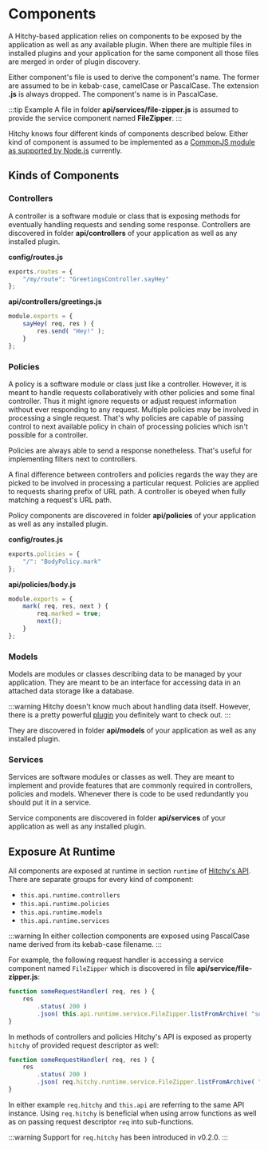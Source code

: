 # Components

A Hitchy-based application relies on components to be exposed by the application as well as any available plugin. When there are multiple files in installed plugins and your application for the same component all those files are merged in order of plugin discovery.

Either component's file is used to derive the component's name. The former are assumed to be in kebab-case, camelCase or PascalCase. The extension **.js** is always dropped. The component's name is in PascalCase.

:::tip Example
A file in folder **api/services/file-zipper.js** is assumed to provide the service component named **FileZipper**.
:::

Hitchy knows four different kinds of components described below. Either kind of component is assumed to be implemented as a [CommonJS module as supported by Node.js](https://nodejs.org/dist/latest/docs/api/modules.html#modules_modules) currently.

## Kinds of Components

### Controllers

A controller is a software module or class that is exposing methods for eventually handling requests and sending some response. Controllers are discovered in folder **api/controllers** of your application as well as any installed plugin.

**config/routes.js**
```javascript
exports.routes = {
    "/my/route": "GreetingsController.sayHey"
};
```

**api/controllers/greetings.js**
```javascript
module.exports = {
    sayHey( req, res ) {
        res.send( "Hey!" );
    }
};
```


### Policies

A policy is a software module or class just like a controller. However, it is meant to handle requests collaboratively with other policies and some final controller. Thus it might ignore requests or adjust request information without ever responding to any request. Multiple policies may be involved in processing a single request. That's why policies are capable of passing control to next available policy in chain of processing policies which isn't possible for a controller.

Policies are always able to send a response nonetheless. That's useful for implementing filters next to controllers.

A final difference between controllers and policies regards the way they are picked to be involved in processing a particular request. Policies are applied to requests sharing prefix of URL path. A controller is obeyed when fully matching a request's URL path.

Policy components are discovered in folder **api/policies** of your application as well as any installed plugin.

**config/routes.js**
```javascript
exports.policies = {
    "/": "BodyPolicy.mark"
};
```

**api/policies/body.js**
```javascript
module.exports = {
    mark( req, res, next ) {
        req.marked = true;
        next();
    }
};
```


### Models

Models are modules or classes describing data to be managed by your application. They are meant to be an interface for accessing data in an attached data storage like a database.

:::warning
Hitchy doesn't know much about handling data itself. However, there is a pretty powerful [plugin](https://www.npmjs.com/package/hitchy-plugin-odem) you definitely want to check out.
:::

They are discovered in folder **api/models** of your application as well as any installed plugin.


### Services

Services are software modules or classes as well. They are meant to implement and provide features that are commonly required in controllers, policies and models. Whenever there is code to be used redundantly you should put it in a service.

Service components are discovered in folder **api/services** of your application as well as any installed plugin.


## Exposure At Runtime

All components are exposed at runtime in section `runtime` of [Hitchy's API](../api). There are separate groups for every kind of component:

* `this.api.runtime.controllers` 
* `this.api.runtime.policies` 
* `this.api.runtime.models` 
* `this.api.runtime.services`

:::warning 
In either collection components are exposed using PascalCase name derived from its kebab-case filename.
:::

For example, the following request handler is accessing a service component named `FileZipper` which is discovered in file **api/service/file-zipper.js**:

```javascript
function someRequestHandler( req, res ) {
    res
        .status( 200 )
        .json( this.api.runtime.service.FileZipper.listFromArchive( "some/archive" ) );
}
```

In methods of controllers and policies Hitchy's API is exposed as property `hitchy` of provided request descriptor as well:

```javascript
function someRequestHandler( req, res ) {
    res
        .status( 200 )
        .json( req.hitchy.runtime.service.FileZipper.listFromArchive( "some/archive" ) );
}
```

In either example `req.hitchy` and `this.api` are referring to the same API instance. Using `req.hitchy` is beneficial when using arrow functions as well as on passing request descriptor `req` into sub-functions.

:::warning
Support for `req.hitchy` has been introduced in v0.2.0.
:::
